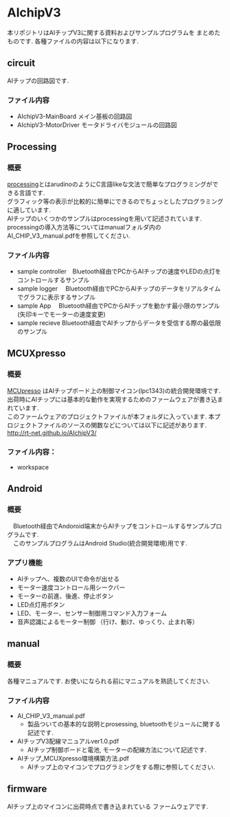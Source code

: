 # AIchipV3

本リポジトリはAIチップV3に関する資料およびサンプルプログラムを
まとめたものです.  各種ファイルの内容は以下になります.  

## circuit  
AIチップの回路図です.

### ファイル内容

 * AIchipV3-MainBoard    メイン基板の回路図      
 * AIchipV3-MotorDriver  モータドライバモジュールの回路図

## Processing  

### 概要

[processing](https://processing.org/)とはarudinoのようにC言語likeな文法で簡単なプログラミングができる言語です.   
グラフィック等の表示が比較的に簡単にできるのでちょっとしたプログラミングに適しています.  
AIチップのいくつかのサンプルはprocessingを用いて記述されています.  
processingの導入方法等についてはmanualフォルダ内のAI_CHIP_V3_manual.pdfを参照してください.  


### ファイル内容

 * sample controller　Bluetooth経由でPCからAIチップの速度やLEDの点灯をコントロールするサンプル      
 * sample logger    　Bluetooth経由でPCからAIチップのデータをリアルタイムでグラフに表示するサンプル
 * sample App       　Bluetooth経由でPCからAIチップを動かす最小限のサンプル(矢印キーでモーターの速度変更)
 * sample recieve     Bluetooth経由でAIチップからデータを受信する際の最低限のサンプル

## MCUXpresso  

### 概要

[MCUpresso](https://www.nxp.com/jp/support/developer-resources/software-development-tools/mcuxpresso-software-and-tools/mcuxpresso-integrated-development-environment-ide:MCUXpresso-IDE) はAIチップボード上の制御マイコン(lpc1343)の統合開発環境です.     
出荷時にAIチップには基本的な動作を実現するためのファームウェアが書き込まれています.  
このファームウェアのプロジェクトファイルが本フォルダに入っています.
本プロジェクトファイルのソースの関数などについては以下に記述があります.  
<http://rt-net.github.io/AIchipV3/>   



### ファイル内容：
 * workspace




## Android 

### 概要

　Bluetooth経由でAndoroid端末からAIチップをコントロールするサンプルプログラムです.  
　このサンプルプログラムはAndroid Studio(統合開発環境)用です.

### アプリ機能
  
 * AIチップへ、複数のUIで命令が出せる  
 * モーター速度コントロール用シークバー  
 * モーターの前進、後進、停止ボタン  
 * LED点灯用ボタン  
 * LED、モーター、センサー制御用コマンド入力フォーム  
 * 音声認識によるモーター制御 （行け、動け、ゆっくり、止まれ等） 

## manual  

### 概要

各種マニュアルです.  お使いになられる前にマニュアルを熟読してください.

### ファイル内容

 * AI_CHIP_V3_manual.pdf
   * 製品ついての基本的な説明とprosessing, bluetoothモジュールに関する記述です.      
 * AIチップV3配線マニュアルver1.0.pdf  
   * AIチップ制御ボードと電池, モーターの配線方法について記述です.
 * AIチップ_MCUXpresso環境構築方法.pdf  
   * AIチップ上のマイコンでプログラミングをする際に参照してください. 

## firmware

AIチップ上のマイコンに出荷時点で書き込まれている
ファームウェアです.
